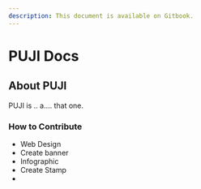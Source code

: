 ```yaml
---
description: This document is available on Gitbook.
---
```


# PUJI Docs

## About PUJI

PUJI is .. a.... that one.

### How to Contribute

* Web Design
* Create banner
* Infographic
* Create Stamp
* 


